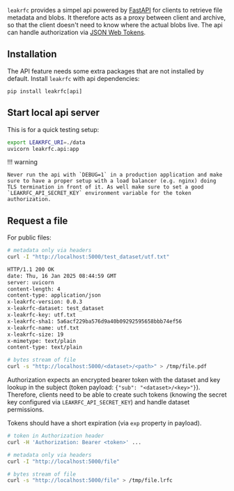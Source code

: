 `leakrfc` provides a simpel api powered by [FastAPI](https://fastapi.tiangolo.com/) for clients to retrieve file metadata and blobs. It therefore acts as a proxy between client and archive, so that the client doesn't need to know where the actual blobs live. The api can handle authorization via [JSON Web Tokens](https://jwt.io).

## Installation

The API feature needs some extra packages that are not installed by default. Install `leakrfc` with api dependencies:

    pip install leakrfc[api]

## Start local api server

This is for a quick testing setup:

```bash
export LEAKRFC_URI=./data
uvicorn leakrfc.api:app
```

!!! warning

    Never run the api with `DEBUG=1` in a production application and make sure to have a proper setup with a load balancer (e.g. nginx) doing TLS termination in front of it. As well make sure to set a good `LEAKRFC_API_SECRET_KEY` environment variable for the token authorization.

## Request a file

For public files:

```bash
# metadata only via headers
curl -I "http://localhost:5000/test_dataset/utf.txt"

HTTP/1.1 200 OK
date: Thu, 16 Jan 2025 08:44:59 GMT
server: uvicorn
content-length: 4
content-type: application/json
x-leakrfc-version: 0.0.3
x-leakrfc-dataset: test_dataset
x-leakrfc-key: utf.txt
x-leakrfc-sha1: 5a6acf229ba576d9a40b09292595658bbb74ef56
x-leakrfc-name: utf.txt
x-leakrfc-size: 19
x-mimetype: text/plain
content-type: text/plain
```

```bash
# bytes stream of file
curl -s "http://localhost:5000/<dataset>/<path>" > /tmp/file.pdf
```

Authorization expects an encrypted bearer token with the dataset and key lookup in the subject (token payload: `{"sub": "<dataset>/<key>"}`). Therefore, clients need to be able to create such tokens (knowing the secret key configured via `LEAKRFC_API_SECRET_KEY`) and handle dataset permissions.

Tokens should have a short expiration (via `exp` property in payload).

```bash
# token in Authorization header
curl -H 'Authorization: Bearer <token>' ...

# metadata only via headers
curl -I "http://localhost:5000/file"

# bytes stream of file
curl -s "http://localhost:5000/file" > /tmp/file.lrfc
```
